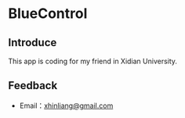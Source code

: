 # BlueControl

## Introduce
This app is coding for my friend in Xidian University.

## Feedback
- Email：<xhinliang@gmail.com>
